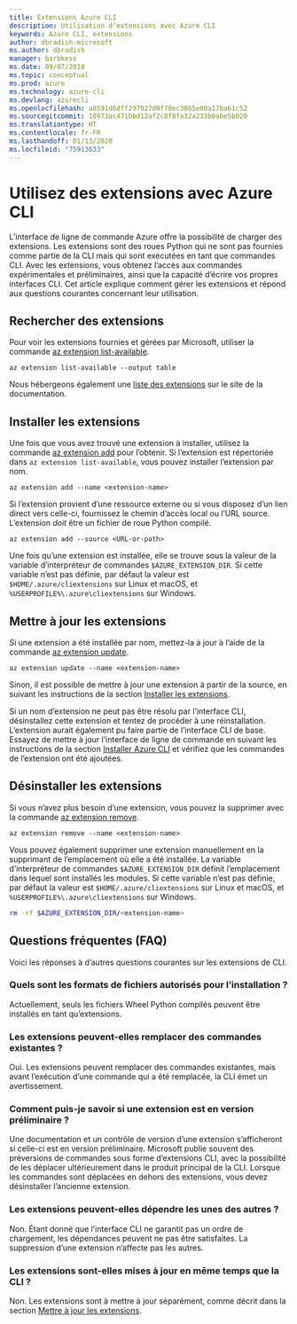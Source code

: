 ```yaml
---
title: Extensions Azure CLI
description: Utilisation d’extensions avec Azure CLI
keywords: Azure CLI, extensions
author: dbradish-microsoft
ms.author: dbradish
manager: barbkess
ms.date: 09/07/2018
ms.topic: conceptual
ms.prod: azure
ms.technology: azure-cli
ms.devlang: azurecli
ms.openlocfilehash: a8591d6dff297027d0f78ec3865e00a17ba61c52
ms.sourcegitcommit: 18973ac471bbd12af2c8f8fa32a233b0abe5b020
ms.translationtype: HT
ms.contentlocale: fr-FR
ms.lasthandoff: 01/13/2020
ms.locfileid: "75913633"
---
```

# <a name="use-extensions-with-azure-cli"></a>Utilisez des extensions avec Azure CLI 

L’interface de ligne de commande Azure offre la possibilité de charger des extensions. Les extensions sont des roues Python qui ne sont pas fournies comme partie de la CLI mais qui sont exécutées en tant que commandes CLI.
Avec les extensions, vous obtenez l’accès aux commandes expérimentales et préliminaires, ainsi que la capacité d’écrire vos propres interfaces CLI. Cet article explique comment gérer les extensions et répond aux questions courantes concernant leur utilisation.

## <a name="find-extensions"></a>Rechercher des extensions

Pour voir les extensions fournies et gérées par Microsoft, utiliser la commande [az extension list-available](/cli/azure/extension#az-extension-list-available).

```azurecli-interactive
az extension list-available --output table
```

Nous hébergeons également une [liste des extensions](azure-cli-extensions-list.md) sur le site de la documentation.

## <a name="install-extensions"></a>Installer les extensions

Une fois que vous avez trouvé une extension à installer, utilisez la commande [az extension add](https://docs.microsoft.com/cli/azure/extension#az-extension-add) pour l’obtenir. Si l’extension est répertoriée dans `az extension list-available`, vous pouvez installer l’extension par nom.

```azurecli-interactive
az extension add --name <extension-name>
```

Si l’extension provient d’une ressource externe ou si vous disposez d’un lien direct vers celle-ci, fournissez le chemin d’accès local ou l’URL source. L’extension _doit_ être un fichier de roue Python compilé.

```azurecli-interactive
az extension add --source <URL-or-path>
```

Une fois qu’une extension est installée, elle se trouve sous la valeur de la variable d’interpréteur de commandes `$AZURE_EXTENSION_DIR`. Si cette variable n’est pas définie, par défaut la valeur est `$HOME/.azure/cliextensions` sur Linux et macOS, et `%USERPROFILE%\.azure\cliextensions` sur Windows.

## <a name="update-extensions"></a>Mettre à jour les extensions

Si une extension a été installée par nom, mettez-la à jour à l’aide de la commande [az extension update](https://docs.microsoft.com/cli/azure/extension#az-extension-update).

```azurecli-interactive
az extension update --name <extension-name>
```

Sinon, il est possible de mettre à jour une extension à partir de la source, en suivant les instructions de la section [Installer les extensions](#install-extensions).

Si un nom d’extension ne peut pas être résolu par l’interface CLI, désinstallez cette extension et tentez de procéder à une réinstallation. L’extension aurait également pu faire partie de l’interface CLI de base.
Essayez de mettre à jour l’interface de ligne de commande en suivant les instructions de la section [Installer Azure CLI](install-azure-cli.md) et vérifiez que les commandes de l’extension ont été ajoutées.

## <a name="uninstall-extensions"></a>Désinstaller les extensions

Si vous n’avez plus besoin d’une extension, vous pouvez la supprimer avec la commande [az extension remove](https://docs.microsoft.com/cli/azure/extension#az-extension-remove).

```azurecli-interactive
az extension remove --name <extension-name>
```

Vous pouvez également supprimer une extension manuellement en la supprimant de l’emplacement où elle a été installée. La variable d’interpréteur de commandes `$AZURE_EXTENSION_DIR` définit l’emplacement dans lequel sont installés les modules.
Si cette variable n’est pas définie, par défaut la valeur est `$HOME/.azure/cliextensions` sur Linux et macOS, et `%USERPROFILE%\.azure\cliextensions` sur Windows.

```bash
rm -rf $AZURE_EXTENSION_DIR/<extension-name>
```

## <a name="faq"></a>Questions fréquentes (FAQ)

Voici les réponses à d’autres questions courantes sur les extensions de CLI.

### <a name="what-file-formats-are-allowed-for-installation"></a>Quels sont les formats de fichiers autorisés pour l’installation ?

Actuellement, seuls les fichiers Wheel Python compilés peuvent être installés en tant qu’extensions.

### <a name="can-extensions-replace-existing-commands"></a>Les extensions peuvent-elles remplacer des commandes existantes ?

Oui. Les extensions peuvent remplacer des commandes existantes, mais avant l’exécution d’une commande qui a été remplacée, la CLI émet un avertissement.

### <a name="how-can-i-tell-if-an-extension-is-in-pre-release"></a>Comment puis-je savoir si une extension est en version préliminaire ?

Une documentation et un contrôle de version d’une extension s’afficheront si celle-ci est en version préliminaire. Microsoft publie souvent des préversions de commandes sous forme d’extensions CLI, avec la possibilité de les déplacer ultérieurement dans le produit principal de la CLI. Lorsque les commandes sont déplacées en dehors des extensions, vous devez désinstaller l’ancienne extension. 

### <a name="can-extensions-depend-upon-each-other"></a>Les extensions peuvent-elles dépendre les unes des autres ?

Non. Étant donné que l’interface CLI ne garantit pas un ordre de chargement, les dépendances peuvent ne pas être satisfaites. La suppression d’une extension n’affecte pas les autres.

### <a name="are-extensions-updated-along-with-the-cli"></a>Les extensions sont-elles mises à jour en même temps que la CLI ?

Non. Les extensions sont à mettre à jour séparément, comme décrit dans la section [Mettre à jour les extensions](#update-extensions).
